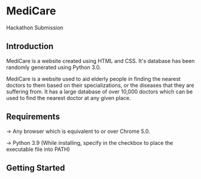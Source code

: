 # MediCare
Hackathon Submission

## Introduction
MediCare is a website created using HTML and CSS.  It's database has been randomly generated using Python 3.0.

MediCare is a website used to aid elderly people in finding the nearest doctors to them based on their specializations, or the diseases that they are suffering from.
It has a large database of over 10,000 doctors which can be used to find the nearest doctor at any given place.

## Requirements
-> Any browser which is equivalent to or over Chrome 5.0.

-> Python 3.9 (While installing, specify in the checkbox to place the executable file into PATH)

## Getting Started
